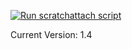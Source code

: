 [![Run scratchattach script](https://github.com/bossOfCode/scratchattach/actions/workflows/action.yml/badge.svg)](https://github.com/bossOfCode/scratchattach/actions/workflows/action.yml)

Current Version: 1.4

